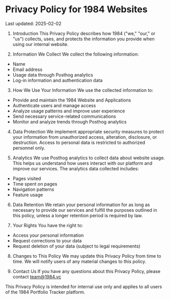 # Privacy Policy for 1984 Websites

Last updated: 2025-02-02

1. Introduction
This Privacy Policy describes how 1984 ("we," "our," or "us") collects, uses, and protects the information you provide when using our internal website.

2. Information We Collect
We collect the following information:
- Name
- Email address
- Usage data through Posthog analytics
- Log-in information and authentication data

3. How We Use Your Information
We use the collected information to:
- Provide and maintain the 1984 Website and Applications
- Authenticate users and manage access
- Analyze usage patterns and improve user experience
- Send necessary service-related communications
- Monitor and analyze trends through Posthog analytics

4. Data Protection
We implement appropriate security measures to protect your information from unauthorized access, alteration, disclosure, or destruction. Access to personal data is restricted to authorized personnel only.

5. Analytics
We use Posthog analytics to collect data about website usage. This helps us understand how users interact with our platform and improve our services. The analytics data collected includes:
- Pages visited
- Time spent on pages
- Navigation patterns
- Feature usage

6. Data Retention
We retain your personal information for as long as necessary to provide our services and fulfill the purposes outlined in this policy, unless a longer retention period is required by law.

7. Your Rights
You have the right to:
- Access your personal information
- Request corrections to your data
- Request deletion of your data (subject to legal requirements)

8. Changes to This Policy
We may update this Privacy Policy from time to time. We will notify users of any material changes to this policy.

9. Contact Us
If you have any questions about this Privacy Policy, please contact team@1984.vc

This Privacy Policy is intended for internal use only and applies to all users of the 1984 Portfolio Tracker platform.

